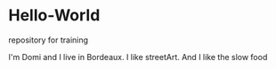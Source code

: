 # Hello-World
repository for training

I'm Domi and I live in Bordeaux.
I like streetArt.
And I like the slow food
